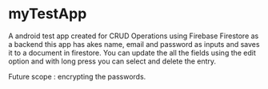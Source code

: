 # myTestApp

A android test app created for CRUD Operations using Firebase Firestore as a backend
this app has akes name, email and password as inputs and saves it to a document in firestore.
You can update the all the fields using the edit option and with long press you can select and delete the entry.

Future scope : encrypting the passwords.
